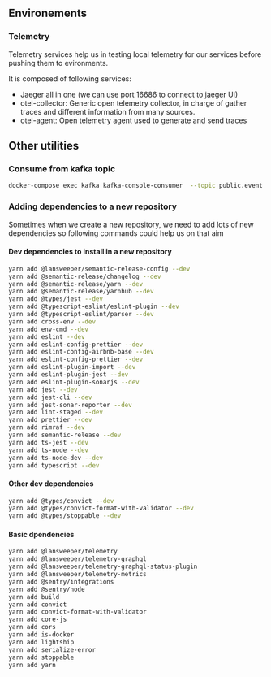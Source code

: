 ## Environements

### Telemetry

Telemetry services help us in testing local telemetry for our services before pushing them to evironments.

It is composed of following services:

* Jaeger all in one (we can use port 16686 to connect to jaeger UI)
* otel-collector: Generic open telemetry collector, in charge of gather traces and different information from many sources.
* otel-agent: Open telemetry agent used to generate and send traces

## Other utilities

### Consume from kafka topic

```bash
docker-compose exec kafka kafka-console-consumer  --topic public.event.assets.stag --from-beginning --bootstrap-server localhost:9092
```

### Adding dependencies to a new repository

Sometimes when we create a new repository, we need to add lots of new dependencies so following commands could help us on that aim

#### Dev dependencies to install in a new repository

```bash
yarn add @lansweeper/semantic-release-config --dev
yarn add @semantic-release/changelog --dev
yarn add @semantic-release/yarn --dev
yarn add @semantic-release/yarnhub --dev
yarn add @types/jest --dev
yarn add @typescript-eslint/eslint-plugin --dev
yarn add @typescript-eslint/parser --dev
yarn add cross-env --dev
yarn add env-cmd --dev
yarn add eslint --dev
yarn add eslint-config-prettier --dev
yarn add eslint-config-airbnb-base --dev
yarn add eslint-config-prettier --dev
yarn add eslint-plugin-import --dev
yarn add eslint-plugin-jest --dev
yarn add eslint-plugin-sonarjs --dev
yarn add jest --dev
yarn add jest-cli --dev
yarn add jest-sonar-reporter --dev
yarn add lint-staged --dev
yarn add prettier --dev
yarn add rimraf --dev
yarn add semantic-release --dev
yarn add ts-jest --dev
yarn add ts-node --dev
yarn add ts-node-dev --dev
yarn add typescript --dev
```

#### Other dev dependencies

```bash
yarn add @types/convict --dev
yarn add @types/convict-format-with-validator --dev
yarn add @types/stoppable --dev
```

#### Basic dpendencies

```bash
yarn add @lansweeper/telemetry
yarn add @lansweeper/telemetry-graphql
yarn add @lansweeper/telemetry-graphql-status-plugin
yarn add @lansweeper/telemetry-metrics
yarn add @sentry/integrations
yarn add @sentry/node
yarn add build
yarn add convict
yarn add convict-format-with-validator
yarn add core-js
yarn add cors
yarn add is-docker
yarn add lightship
yarn add serialize-error
yarn add stoppable
yarn add yarn
```
